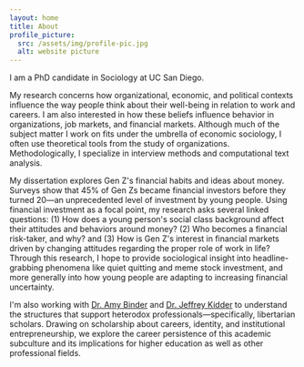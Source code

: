 ```yaml
---
layout: home
title: About
profile_picture:
  src: /assets/img/profile-pic.jpg
  alt: website picture
---
```


I am a PhD candidate in Sociology at UC San Diego. 

My research concerns how organizational, economic, and political contexts influence the way people think about their well-being in relation to work and careers. I am also interested in how these beliefs influence behavior in organizations, job markets, and financial markets. Although much of the subject matter I work on fits under the umbrella of economic sociology, I often use theoretical tools from the study of organizations. Methodologically, I specialize in interview methods and computational text analysis.

My dissertation explores Gen Z's financial habits and ideas about money. Surveys show that 45% of Gen Zs became financial investors before they turned 20—an unprecedented level of investment by young people. Using financial investment as a focal point, my research asks several linked questions: (1) How does a young person's social class background affect their attitudes and behaviors around money? (2) Who becomes a financial risk-taker, and why? and (3) How is Gen Z's interest in financial markets driven by changing attitudes regarding the proper role of work in life? Through this research, I hope to provide sociological insight into headline-grabbing phenomena like quiet quitting and meme stock investment, and more generally into how young people are adapting to increasing financial uncertainty.

I'm also working with [Dr. Amy Binder](https://snfagora.jhu.edu/person/amy-binder/) and [Dr. Jeffrey Kidder](https://www.niu.edu/jkidder) to understand the structures that support heterodox professionals—specifically, libertarian scholars. Drawing on scholarship about careers, identity, and institutional entrepreneurship, we explore the career persistence of this academic subculture and its implications for higher education as well as other professional fields. 
